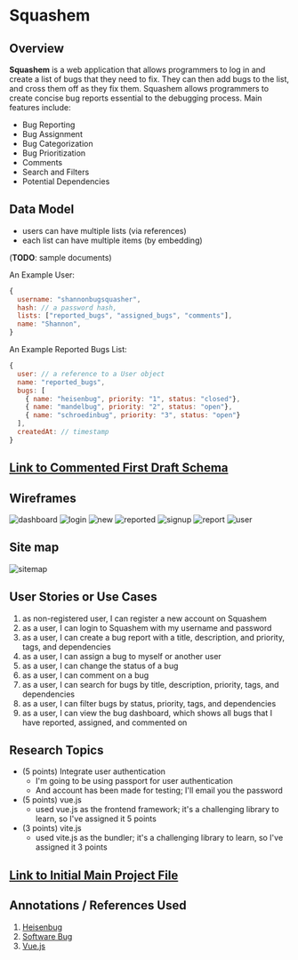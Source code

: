 # Squashem 

## Overview

**Squashem** is a web application that allows programmers to log in and create a list of bugs that they need to fix. They can then add bugs to the list, and cross them off as they fix them. Squashem allows programmers to create concise bug reports essential to the debugging process. Main features include:
  - Bug Reporting
  - Bug Assignment
  - Bug Categorization
  - Bug Prioritization
  - Comments
  - Search and Filters
  - Potential Dependencies

## Data Model

* users can have multiple lists (via references)
* each list can have multiple items (by embedding)

(__TODO__: sample documents)

An Example User:

```javascript
{
  username: "shannonbugsquasher",
  hash: // a password hash,
  lists: ["reported_bugs", "assigned_bugs", "comments"],
  name: "Shannon",
}
```

An Example Reported Bugs List:

```javascript
{
  user: // a reference to a User object
  name: "reported_bugs",
  bugs: [
    { name: "heisenbug", priority: "1", status: "closed"},
    { name: "mandelbug", priority: "2", status: "open"},
    { name: "schroedinbug", priority: "3", status: "open"}
  ],
  createdAt: // timestamp
}
```


## [Link to Commented First Draft Schema](db.mjs) 

## Wireframes


![dashboard](wireframes/dashboard.jpeg)
![login](wireframes/login.jpeg)
![new](wireframes/new.jpeg)
![reported](wireframes/reported.jpeg)
![signup](wireframes/signup.jpeg)
![report](wireframes/report.jpeg)
![user](wireframes/user.jpeg)
## Site map

![sitemap](documentation/sitemap.jpeg)

## User Stories or Use Cases

1. as non-registered user, I can register a new account on Squashem
2. as a user, I can login to Squashem with my username and password
3. as a user, I can create a bug report with a title, description, and priority, tags, and dependencies
4. as a user, I can assign a bug to myself or another user
5. as a user, I can change the status of a bug
6. as a user, I can comment on a bug
7. as a user, I can search for bugs by title, description, priority, tags, and dependencies
8. as a user, I can filter bugs by status, priority, tags, and dependencies
9. as a user, I can view the bug dashboard, which shows all bugs that I have reported, assigned, and commented on

## Research Topics

* (5 points) Integrate user authentication
    * I'm going to be using passport for user authentication
    * And account has been made for testing; I'll email you the password
* (5 points) vue.js
    * used vue.js as the frontend framework; it's a challenging library to learn, so I've assigned it 5 points
* (3 points) vite.js
    * used vite.js as the bundler; it's a challenging library to learn, so I've assigned it 3 points


## [Link to Initial Main Project File](app.mjs) 

## Annotations / References Used

1. [Heisenbug](https://en.wikipedia.org/wiki/Heisenbug)
2. [Software Bug](https://en.wikipedia.org/wiki/Software_bug) 
3. [Vue.js](https://vuejs.org/)
